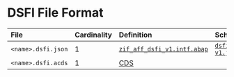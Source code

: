 # DSFI File Format

File | Cardinality | Definition | Schema | Example
:--- | :--- | :--- | :--- | :---
`<name>.dsfi.json` | 1 | [`zif_aff_dsfi_v1.intf.abap`](./type/zif_aff_dsfi_v1.intf.abap) | [`dsfi-v1.json`](./dsfi-v1.json) | [`zdsfi_example_sql.dsfi.json`](./examples/zdsfi_example_sql.dsfi.json)
`<name>.dsfi.acds` | 1 | [CDS](https://help.sap.com/doc/abapdocu_cp_index_htm/CLOUD/en-US/index.htm?file=abencds.htm) | | [`zdsfi_example_sql.dsfi.acds`](./examples/zdsfi_example_sql.dsfi.acds)
